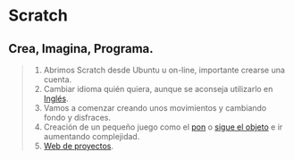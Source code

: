 # Scratch

## Crea, Imagina, Programa.

> 1. Abrimos Scratch desde Ubuntu u on-line, importante crearse una cuenta.
> 2. Cambiar idioma quién quiera, aunque se aconseja utilizarlo en [Inglés](http://scratched.gse.harvard.edu/).
> 3. Vamos a comenzar creando unos movimientos y cambiando fondo y disfraces.
> 4. Creación de un pequeño juego como el [pon](https://scratch.mit.edu/projects/94976804/#editor) o [sigue el objeto](https://scratch.mit.edu/projects/163112206/#editor) 
e ir aumentando complejidad.
> 5. [Web de proyectos](https://scratch.mit.edu/).
